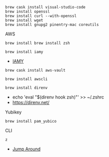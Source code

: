 ```
brew cask install visual-studio-code
brew install openssl
brew install curl --with-openssl
brew install wget
brew install gnupg2 pinentry-mac coreutils
```

AWS

`brew install brew install zsh`

`brew install iamy`
- [IAMY](https://github.com/99designs/iamy)

`brew cask install aws-vault`

`brew install awscli`

`brew install direnv`
- echo 'eval "$(direnv hook zsh)"' >> ~/.zshrc
- https://direnv.net/


Yubikey
```
brew install pam_yubico
```

CLI

`z`
- [Jump Around](https://github.com/rupa/z)
